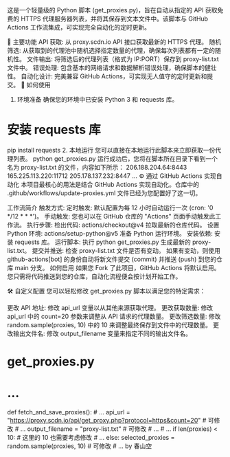 这是一个轻量级的 Python 脚本 (get_proxies.py)，旨在自动从指定的 API 获取免费的 HTTPS 代理服务器列表，并将其保存到文本文件中。该脚本与 GitHub Actions 工作流集成，可实现完全自动化的定时更新。

🚀 主要功能
API 获取: 从 proxy.scdn.io API 接口获取最新的 HTTPS 代理。
随机筛选: 从获取到的代理池中随机选择指定数量的代理，确保每次列表都有一定的随机性。
文件输出: 将筛选后的代理列表（格式为 IP:PORT）保存到 proxy-list.txt 文件中。
错误处理: 包含基本的网络请求和数据解析错误处理，确保脚本的健壮性。
自动化设计: 完美兼容 GitHub Actions，可实现无人值守的定时更新和提交。
🔧 如何使用
1. 环境准备
确保您的环境中已安装 Python 3 和 requests 库。
# 安装 requests 库
pip install requests
2. 本地运行
您可以直接在本地运行此脚本来立即获取一份代理列表。
python get_proxies.py
运行成功后，您将在脚本所在目录下看到一个名为 proxy-list.txt 的文件，内容如下所示：
206.188.204.64:8443
165.225.113.220:11712
205.178.137.232:8447
...
⚙️ 通过 GitHub Actions 实现自动化
本项目最核心的用法是结合 GitHub Actions 实现自动化。仓库中的 .github/workflows/update-proxies.yml 文件已经为您配置好了这一切。

工作流简介
触发方式:
定时触发: 默认配置为每 12 小时自动运行一次 (cron: '0 */12 * * *')。
手动触发: 您也可以在 GitHub 仓库的 "Actions" 页面手动触发此工作流。
执行步骤:
检出代码: actions/checkout@v4 拉取最新的仓库代码。
设置 Python 环境: actions/setup-python@v5 准备 Python 运行环境。
安装依赖: 安装 requests 库。
运行脚本: 执行 python get_proxies.py 生成最新的 proxy-list.txt。
提交并推送:
检查 proxy-list.txt 文件是否有变动。
如果有变动，则使用 github-actions[bot] 的身份自动将新文件提交 (commit) 并推送 (push) 到您的仓库 main 分支。
如何启用
如果您 Fork 了此项目，GitHub Actions 将默认启用。您只需将代码推送到您的仓库，自动化流程便会按计划开始工作。

🛠️ 自定义配置
您可以轻松修改 get_proxies.py 脚本以满足您的特定需求：

更改 API 地址: 修改 api_url 变量以从其他来源获取代理。
更改获取数量: 修改 api_url 中的 count=20 参数来调整从 API 请求的代理数量。
更改筛选数量: 修改 random.sample(proxies, 10) 中的 10 来调整最终保存到文件中的代理数量。
更改输出文件名: 修改 output_filename 变量来指定不同的输出文件名。
# get_proxies.py

# ...
def fetch_and_save_proxies():
    # ...
    api_url = "https://proxy.scdn.io/api/get_proxy.php?protocol=https&count=20" # 可修改
    # ...
    output_filename = "proxy-list.txt" # 可修改
    # ...
    # ...
    if len(proxies) < 10: # 这里的 10 也需要考虑修改
        # ...
    else:
        selected_proxies = random.sample(proxies, 10) # 可修改
    # ...
                                                                             by  春山空
